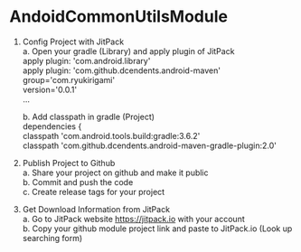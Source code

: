 # AndoidCommonUtilsModule

1. Config Project with JitPack<br>
	a. Open your gradle (Library) and apply plugin of JitPack<br>
		apply plugin: 'com.android.library'<br>
		apply plugin: 'com.github.dcendents.android-maven'<br>
		group='com.ryukirigami'<br>
		version='0.0.1'<br>
		...

	b. Add classpath in gradle (Project)<br>
		dependencies {<br>
			classpath 'com.android.tools.build:gradle:3.6.2'<br>
			classpath 'com.github.dcendents.android-maven-gradle-plugin:2.0'

2. Publish Project to Github<br>
	a. Share your project on github and make it public<br>
	b. Commit and push the code<br>
	c. Create release tags for your project

3. Get Download Information from JitPack<br>
	a. Go to JitPack website https://jitpack.io with your account<br>
	b. Copy your github module project link and paste to JitPack.io (Look up searching form)
